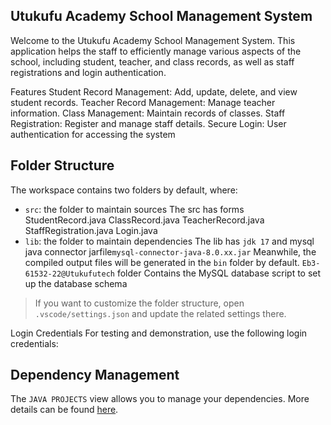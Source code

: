 ## Utukufu Academy School Management System

Welcome to the Utukufu Academy School Management System. This application helps the staff to efficiently manage various aspects of the school, including student, teacher, and class records, as well as staff registrations and login authentication.

Features
Student Record Management: Add, update, delete, and view student records.
Teacher Record Management: Manage teacher information.
Class Management: Maintain records of classes.
Staff Registration: Register and manage staff details.
Secure Login: User authentication for accessing the system

## Folder Structure

The workspace contains two folders by default, where:

- `src`: the folder to maintain sources
    The src has forms StudentRecord.java
                    ClassRecord.java
                    TeacherRecord.java
                    StaffRegistration.java
                    Login.java
- `lib`: the folder to maintain dependencies
The lib has `jdk 17` and 
            mysql java connector jarfile` mysql-connector-java-8.0.xx.jar `
Meanwhile, the compiled output files will be generated in the `bin` folder by default.
`Eb3-61532-22@Utukufutech` folder
Contains the MySQL database script to set up the database schema

> If you want to customize the folder structure, open `.vscode/settings.json` and update the related settings there.

Login Credentials
For testing and demonstration, use the following login credentials:
## Dependency Management

The `JAVA PROJECTS` view allows you to manage your dependencies. More details can be found [here](https://github.com/microsoft/vscode-java-dependency#manage-dependencies).
